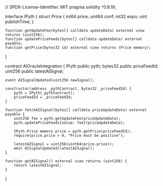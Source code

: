 // SPDX-License-Identifier: MIT
pragma solidity ^0.8.19;

interface IPyth {
    struct Price {
        int64 price;
        uint64 conf;
        int32 expo;
        uint publishTime;
    }

    function getUpdateFee(bytes[] calldata updateData) external view returns (uint256);
    function updatePriceFeeds(bytes[] calldata updateData) external payable;
    function getPrice(bytes32 id) external view returns (Price memory);
}

contract AIOracleIntegration {
    IPyth public pyth;
    bytes32 public priceFeedId;
    uint256 public latestAISignal;

    event AISignalUpdated(uint256 newSignal);

    constructor(address _pythContract, bytes32 _priceFeedId) {
        pyth = IPyth(_pythContract);
        priceFeedId = _priceFeedId;
    }

    function fetchAISignal(bytes[] calldata priceUpdateData) external payable {
        uint256 fee = pyth.getUpdateFee(priceUpdateData);
        pyth.updatePriceFeeds{value: fee}(priceUpdateData);

        IPyth.Price memory price = pyth.getPrice(priceFeedId);
        require(price.price > 0, "Price must be positive");

        latestAISignal = uint256(uint64(price.price));
        emit AISignalUpdated(latestAISignal);
    }

    function getAISignal() external view returns (uint256) {
        return latestAISignal;
    }
}

